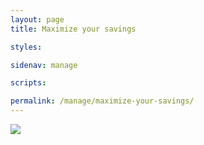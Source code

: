 ```yaml
---
layout: page
title: Maximize your savings

styles:

sidenav: manage

scripts:

permalink: /manage/maximize-your-savings/
---
```


<img src="{{ site.baseurl }}/assets/img/infographs/maximize-your-savings.svg">
